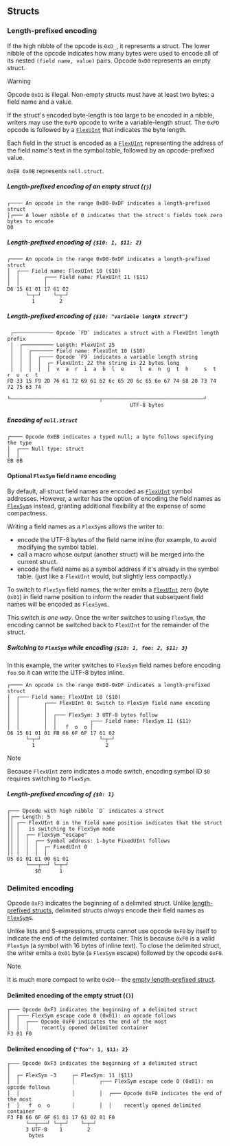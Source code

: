 ## Structs

### Length-prefixed encoding

If the high nibble of the opcode is `0xD_`, it represents a struct. The lower nibble of the opcode
indicates how many bytes were used to encode all of its nested `(field name, value)` pairs. Opcode
`0xD0` represents an empty struct.

> [!WARNING]
> Opcode `0xD1` is illegal. Non-empty structs must have at least two bytes: a field name and a value. 

If the struct's encoded byte-length is too large to be encoded in a nibble, writers may use the `0xFD` opcode
to write a variable-length struct. The `0xFD` opcode is followed by a [`FlexUInt`](../primitives/flex_uint.md)
that indicates the byte length.

Each field in the struct is encoded as a [`FlexUInt`](#flexuint) representing the address of the field name's
text in the symbol table, followed by an opcode-prefixed value.

`0xEB 0x0B` represents `null.struct`.

##### Length-prefixed encoding of an empty struct (`{}`)
```
┌──── An opcode in the range 0xD0-0xDF indicates a length-prefixed struct
│┌─── A lower nibble of 0 indicates that the struct's fields took zero bytes to encode
D0
```

##### Length-prefixed encoding of `{$10: 1, $11: 2}`
```
┌──── An opcode in the range 0xD0-0xDF indicates a length-prefixed struct
│  ┌─── Field name: FlexUInt 10 ($10)
│  │        ┌─── Field name: FlexUInt 11 ($11)
│  │        │
D6 15 61 01 17 61 02
      └─┬─┘    └─┬─┘
        1        2
```

##### Length-prefixed encoding of `{$10: "variable length struct"}`
```
 ┌───────────── Opcode `FD` indicates a struct with a FlexUInt length prefix
 │  ┌────────── Length: FlexUInt 25
 │  │  ┌─────── Field name: FlexUInt 10 ($10)
 │  │  │  ┌──── Opcode `F9` indicates a variable length string
 │  │  │  │  ┌─ FlexUInt: 22 the string is 22 bytes long
 │  │  │  │  │  v  a  r  i  a  b  l  e     l  e  n  g  t  h     s  t  r  u  c  t
FD 33 15 F9 2D 76 61 72 69 61 62 6c 65 20 6c 65 6e 67 74 68 20 73 74 72 75 63 74
               └─────────────────────────────┬─────────────────────────────────┘
                                        UTF-8 bytes
```

##### Encoding of `null.struct`
```
┌──── Opcode 0xEB indicates a typed null; a byte follows specifying the type
│  ┌─── Null type: struct
│  │
EB 0B
```

#### Optional `FlexSym` field name encoding

By default, all struct field names are encoded as [`FlexUInt`](../primitives/flex_uint.md) symbol addresses.
However, a writer has the option of encoding the field names as [`FlexSym`](../primitives/flex_sym.md)s instead,
granting additional flexibility at the expense of some compactness.

Writing a field names as a `FlexSym`s allows the writer to:
* encode the UTF-8 bytes of the field name inline (for example, to avoid modifying the symbol table).
* call a macro whose output (another struct) will be merged into the current struct.
* encode the field name as a symbol address if it's already in the symbol table. (just like a `FlexUInt` would,
  but slightly less compactly.)

To switch to `FlexSym` field names, the writer emits a [`FlexUInt`](../primitives/flex_uint.md) zero
(byte `0x01`) in field name position to inform the reader that subsequent field names will be encoded
as `FlexSym`s.

This switch is _one way_. Once the writer switches to using `FlexSym`, the encoding cannot be switched
back to `FlexUInt` for the remainder of the struct.

##### Switching to `FlexSym` while encoding `{$10: 1, foo: 2, $11: 3}`
In this example, the writer switches to `FlexSym` field names before encoding `foo` so it can write the UTF-8 bytes inline.
```
┌──── An opcode in the range 0xD0-0xDF indicates a length-prefixed struct
│  ┌─── Field name: FlexUInt 10 ($10)
│  │        ┌─── FlexUInt 0: Switch to FlexSym field name encoding
│  │        │
│  │        │  ┌─── FlexSym: 3 UTF-8 bytes follow
│  │        │  │           ┌─── Field name: FlexSym 11 ($11)
│  │        │  │   f  o  o │
D6 15 61 01 01 FB 66 6F 6F 17 61 02
      └─┬─┘                   └─┬─┘
        1                       2
```

> [!NOTE]
> Because `FlexUInt` zero indicates a mode switch, encoding symbol ID `$0` requires switching to `FlexSym`.


##### Length-prefixed encoding of `{$0: 1}`
```
┌─── Opcode with high nibble `D` indicates a struct
│┌── Length: 5
││ ┌── FlexUInt 0 in the field name position indicates that the struct
││ │   is switching to FlexSym mode
││ │  ┌── FlexSym "escape"
││ │  │  ┌── Symbol address: 1-byte FixedUInt follows 
││ │  │  │  ┌─ FixedUInt 0
││ │  │  │  │
D5 01 01 E1 00 61 01
      └───┬──┘ └─┬─┘
         $0      1
```

### Delimited encoding

Opcode `0xF3` indicates the beginning of a delimited struct. Unlike [length-prefixed structs](#length-prefixed-encoding),
delimited structs _always_ encode their field names as [`FlexSym`](#flexsym)s.

Unlike lists and S-expressions, structs cannot use opcode `0xF0` by itself to indicate the end of the delimited
container. This is because `0xF0` is a valid `FlexSym` (a symbol with 16 bytes of inline text). To close the delimited
struct, the writer emits a `0x01` byte (a `FlexSym` escape) followed by the opcode `0xF0`.

> [!NOTE]
> It is much more compact to write `0xD0`-- the [empty length-prefixed struct](#length-prefixed-encoding-of-an-empty-struct-).

#### Delimited encoding of the empty struct (`{}`)
```
┌─── Opcode 0xF3 indicates the beginning of a delimited struct
│  ┌─── FlexSym escape code 0 (0x01): an opcode follows
│  │  ┌─── Opcode 0xF0 indicates the end of the most
│  │  │    recently opened delimited container
F3 01 F0
```

#### Delimited encoding of `{"foo": 1, $11: 2}`
```
┌─── Opcode 0xF3 indicates the beginning of a delimited struct
│
│  ┌─ FlexSym -3     ┌─ FlexSym: 11 ($11)
│  │                 │        ┌─── FlexSym escape code 0 (0x01): an opcode follows
│  │                 │        │  ┌─── Opcode 0xF0 indicates the end of the most
│  │   f  o  o       │        │  │    recently opened delimited container
F3 FB 66 6F 6F 61 01 17 61 02 01 F0
      └──┬───┘ └─┬─┘    └─┬─┘
      3 UTF-8    1        2
       bytes
```
